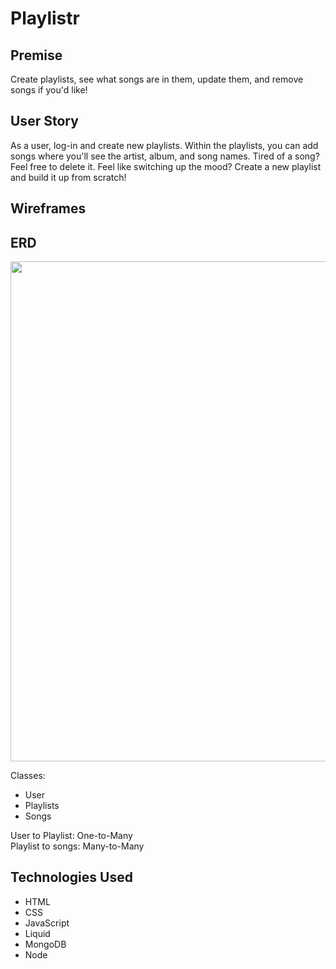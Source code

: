 # Playlistr

## Premise
Create playlists, see what songs are in them, update them, and remove songs if you'd like!

## User Story
As a user, log-in and create new playlists. Within the playlists, you can add songs where you'll see the artist, album, and song names. Tired of a song? Feel free to delete it. Feel like switching up the mood? Create a new playlist and build it up from scratch!

## Wireframes

## ERD
<img src="https://i.imgur.com/Qg4pIBW.png" width=800>

Classes:
* User
* Playlists
* Songs

User to Playlist: One-to-Many<br>
Playlist to songs: Many-to-Many

## Technologies Used
* HTML
* CSS
* JavaScript
* Liquid
* MongoDB
* Node
